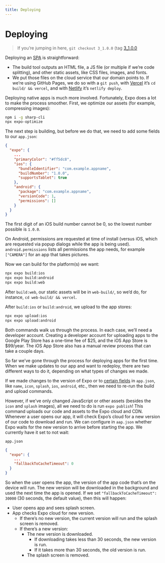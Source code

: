 ```yaml
---
title: Deploying
---
```


# Deploying

> If you’re jumping in here, `git checkout 3_1.0.0` (tag [3_1.0.0](https://github.com/GraphQLGuide/guide/tree/3_1.0.0)

Deploying an [SPA](../background/spa.md) is straightforward: 

- The build tool outputs an HTML file, a JS file (or multiple if we’re code splitting), and other static assets, like CSS files, images, and fonts.
- We put those files on the cloud service that our domain points to. If we’re using GitHub Pages, we do so with a `git push`, with [Vercel](https://vercel.com/) it’s `cd build/ && vercel`, and with [Netlify](https://www.netlify.com/) it’s `netlify deploy`.

Deploying native apps is much more involved. Fortunately, Expo does a lot to make the process smoother. First, we optimize our assets (for example, compressing images):

```sh
npm i -g sharp-cli
npx expo-optimize
```

The next step is building, but before we do that, we need to add some fields to our `app.json`:

```json
{
  "expo": {
    ...
    "primaryColor": "#ff5dc8",
    "ios": {
      "bundleIdentifier": "com.example.appname",
      "buildNumber": "1.0.0",
      "supportsTablet": true
    },
    "android": {
      "package": "com.example.appname",
      "versionCode": 1,
      "permissions": []
    }
  }
}
```

The first digit of an iOS build number cannot be 0, so the lowest number possible is `1.0.0`. 

On Android, permissions are requested at time of install (versus iOS, which are requested via popup dialogs while the app is being used). `android.permissions` lists all permissions the app needs, for example `["CAMERA"]` for an app that takes pictures.

Now we can build for the platform(s) we want:

```sh
npx expo build:ios
npx expo build:android
npx expo build:web
```

After `build:web`, our static assets will be in `web-build/`, so we’d do, for instance, `cd web-build/ && vercel`. 

After `build:ios` or `build:android`, we upload to the app stores:

```sh
npx expo upload:ios
npx expo upload:android
```
 
Both commands walk us through the process. In each case, we’ll need a developer account. Creating a developer account for uploading apps to the Google Play Store has a one-time fee of $25, and the iOS App Store is $99/year. The iOS App Store also has a manual review process that can take a couple days.
 
So far we’ve gone through the process for deploying apps for the first time. When we make updates to our app and want to redeploy, there are two different ways to do it, depending on what types of changes we made. 

If we made changes to the version of Expo or to [certain fields](https://docs.expo.io/workflow/publishing/#some-native-configuration-cant-be-updated-by) in `app.json`, like `name`, `icon`, `splash`, `ios`, `android`, etc., then we need to re-run the build and upload commands. 

However, if we’ve only changed JavaScript or other assets (besides the `icon` and `splash` images), all we need to do is run `expo publish`! This command uploads our code and assets to the Expo cloud and CDN. Whenever a user opens our app, it will check Expo’s cloud for a new version of our code to download and run. We can configure in `aap.json` whether Expo waits for the new version to arrive before starting the app. We currently have it set to not wait:
 
`app.json`
 
```json
{
  "expo": {
    ...
    "fallbackToCacheTimeout": 0
  }
}
```

So when the user opens the app, the version of the app code that’s on the device will run. The new version will be downloaded in the background and used the next time the app is opened. If we set `"fallbackToCacheTimeout": 30000` (30 seconds, the default value), then this will happen:

- User opens app and sees splash screen.
- App checks Expo cloud for new version.
  - If there’s no new version, the current version will run and the splash screen is removed.
  - If there’s a new version:
    - The new version is downloaded.
      - If downloading takes less than 30 seconds, the new version is run.
      - If it takes more than 30 seconds, the old version is run.
    - The splash screen is removed.
